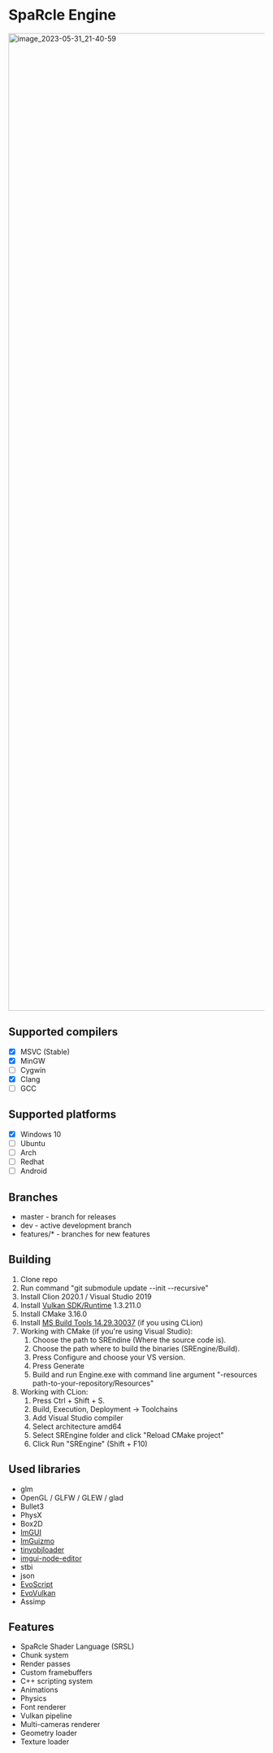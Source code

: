 # SpaRcle Engine

<img width="1920" alt="image_2023-05-31_21-40-59" src="https://github.com/Monika0000/SREngine/assets/47291246/6bf73c99-81a2-4a3e-ad28-4c788884eb38">

## Supported compilers
- [x] MSVC (Stable)
- [x] MinGW
- [ ] Cygwin
- [x] Clang
- [ ] GCC

## Supported platforms
- [x] Windows 10
- [ ] Ubuntu
- [ ] Arch
- [ ] Redhat
- [ ] Android

## Branches 
 * master - branch for releases
 * dev - active development branch 
 * features/* - branches for new features

## Building
 1. Clone repo 
 2. Run command "git submodule update --init --recursive"
 3. Install Clion 2020.1 / Visual Studio 2019
 4. Install [Vulkan SDK/Runtime](https://vulkan.lunarg.com/sdk/home) 1.3.211.0
 5. Install CMake 3.16.0
 6. Install [MS Build Tools 14.29.30037](https://learn.microsoft.com/en-us/visualstudio/releases/2019/history) (if you using CLion) 
 7. Working with CMake (if you're using Visual Studio): 
    1. Choose the path to SREndine (Where the source code is).
    2. Choose the path where to build the binaries (SREngine/Build).
    3. Press Configure and choose your VS version.
    4. Press Generate
    5. Build and run Engine.exe with command line argument "-resources path-to-your-repository/Resources"
 8. Working with CLion: 
    1. Press Ctrl + Shift + S. 
    2. Build, Execution, Deployment -> Toolchains
    3. Add Visual Studio compiler
    4. Select architecture amd64
    5. Select SREngine folder and click "Reload CMake project"
    6. Click Run "SREngine" (Shift + F10)

## Used libraries
  * glm
  * OpenGL / GLFW / GLEW / glad
  * Bullet3
  * PhysX
  * Box2D
  * [ImGUI](https://github.com/ocornut/imgui)
  * [ImGuizmo](https://github.com/CedricGuillemet/ImGuizmo)
  * [tinyobjloader](https://github.com/tinyobjloader/tinyobjloader)
  * [imgui-node-editor](https://github.com/thedmd/imgui-node-editor)
  * stbi
  * json
  * [EvoScript](https://github.com/Monika0000/EvoScript)
  * [EvoVulkan](https://github.com/Monika0000/EvoVulkan)
  * Assimp
  
  ## Features
  * SpaRcle Shader Language (SRSL)
  * Chunk system 
  * Render passes
  * Custom framebuffers
  * C++ scripting system
  * Animations 
  * Physics
  * Font renderer
  * Vulkan pipeline
  * Multi-cameras renderer 
  * Geometry loader
  * Texture loader
